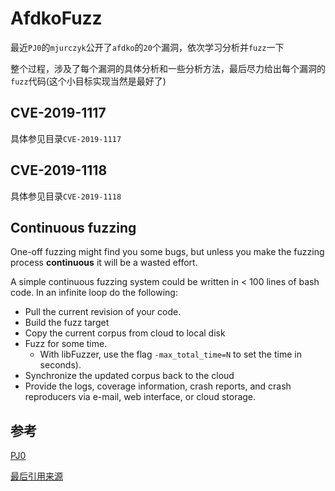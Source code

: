 # AfdkoFuzz

最近`PJ0`的`mjurczyk`公开了`afdko`的`20`个漏洞，依次学习分析并`fuzz`一下

整个过程，涉及了每个漏洞的具体分析和一些分析方法，最后尽力给出每个漏洞的`fuzz`代码(这个小目标实现当然是最好了)

## CVE-2019-1117


具体参见目录`CVE-2019-1117`


## CVE-2019-1118


具体参见目录`CVE-2019-1118`


## Continuous fuzzing


One-off fuzzing might find you some bugs,
but unless you make the fuzzing process **continuous**
it will be a wasted effort.

A simple continuous fuzzing system could be written in < 100 lines of bash code.
In an infinite loop do the following:

* Pull the current revision of your code.
* Build the fuzz target
* Copy the current corpus from cloud to local disk
* Fuzz for some time.
  * With libFuzzer, use the flag `-max_total_time=N` to set the time in seconds).
* Synchronize the updated corpus back to the cloud
* Provide the logs, coverage information, crash reports, and crash reproducers
  via e-mail, web interface, or cloud storage.


## 参考


[PJ0](https://bugs.chromium.org/p/project-zero/issues/list?can=1&q=finder%3Amjurczyk+reported%3A2019-apr-26)

[最后引用来源](https://github.com/google/fuzzer-test-suite/edit/master/tutorial/libFuzzerTutorial.md)